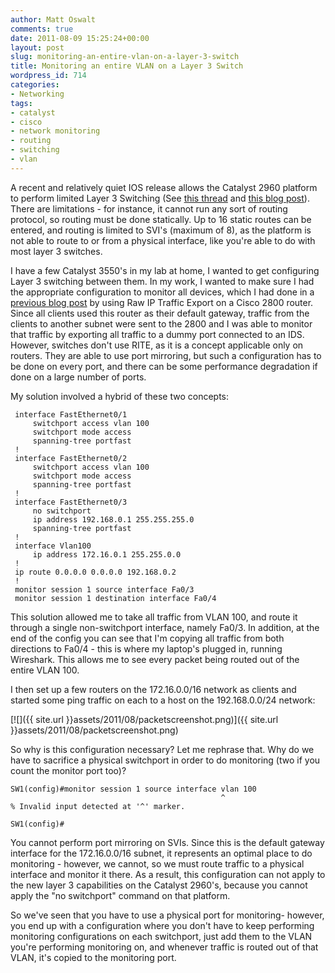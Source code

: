 ```yaml
---
author: Matt Oswalt
comments: true
date: 2011-08-09 15:25:24+00:00
layout: post
slug: monitoring-an-entire-vlan-on-a-layer-3-switch
title: Monitoring an entire VLAN on a Layer 3 Switch
wordpress_id: 714
categories:
- Networking
tags:
- catalyst
- cisco
- network monitoring
- routing
- switching
- vlan
---
```


A recent and relatively quiet IOS release allows the Catalyst 2960 platform to perform limited Layer 3 Switching (See [this thread](http://www.networking-forum.com/viewtopic.php?t=23538) and [this blog post](http://blog.alwaysthenetwork.com/tutorials/2960s-can-route/)). There are limitations - for instance, it cannot run any sort of routing protocol, so routing must be done statically. Up to 16 static routes can be entered, and routing is limited to SVI's (maximum of 8), as the platform is not able to route to or from a physical interface, like you're able to do with most layer 3 switches.

I have a few Catalyst 3550's in my lab at home, I wanted to get configuring Layer 3 switching between them. In my work, I wanted to make sure I had the appropriate configuration to monitor all devices, which I had done in a [previous blog post](http://keepingitclassless.net/2010/10/raw-ip-traffic-export-rite-on-cisco-ios/) by using Raw IP Traffic Export on a Cisco 2800 router. Since all clients used this router as their default gateway, traffic from the clients to another subnet were sent to the 2800 and I was able to monitor that traffic by exporting all traffic to a dummy port connected to an IDS. However, switches don't use RITE, as it is a concept applicable only on routers. They are able to use port mirroring, but such a configuration has to be done on every port, and there can be some performance degradation if done on a large number of ports.

My solution involved a hybrid of these two concepts:

     interface FastEthernet0/1
         switchport access vlan 100
         switchport mode access
         spanning-tree portfast
     !
     interface FastEthernet0/2
         switchport access vlan 100
         switchport mode access
         spanning-tree portfast
     !
     interface FastEthernet0/3
         no switchport
         ip address 192.168.0.1 255.255.255.0
         spanning-tree portfast
     !
     interface Vlan100
         ip address 172.16.0.1 255.255.0.0
     !
     ip route 0.0.0.0 0.0.0.0 192.168.0.2
     !
     monitor session 1 source interface Fa0/3
     monitor session 1 destination interface Fa0/4

This solution allowed me to take all traffic from VLAN 100, and route it through a single non-switchport interface, namely Fa0/3. In addition, at the end of the config you can see that I'm copying all traffic from both directions to Fa0/4 - this is where my laptop's plugged in, running Wireshark. This allows me to see every packet being routed out of the entire VLAN 100.

I then set up a few routers on the 172.16.0.0/16 network as clients and started some ping traffic on each to a host on the 192.168.0.0/24 network:

[![]({{ site.url }}assets/2011/08/packetscreenshot.png)]({{ site.url }}assets/2011/08/packetscreenshot.png)

So why is this configuration necessary? Let me rephrase that. Why do we have to sacrifice a physical switchport in order to do monitoring (two if you count the monitor port too)?
    
    SW1(config)#monitor session 1 source interface vlan 100
                                                   ^
    % Invalid input detected at '^' marker.
    
    SW1(config)#

You cannot perform port mirroring on SVIs. Since this is the default gateway interface for the 172.16.0.0/16 subnet, it represents an optimal place to do monitoring - however, we cannot, so we must route traffic to a physical interface and monitor it there. As a result, this configuration can not apply to the new layer 3 capabilities on the Catalyst 2960's, because you cannot apply the "no switchport" command on that platform.

So we've seen that you have to use a physical port for monitoring- however, you end up with a configuration where you don't have to keep performing monitoring configurations on each switchport, just add them to the VLAN you're performing monitoring on, and whenever traffic is routed out of that VLAN, it's copied to the monitoring port.
